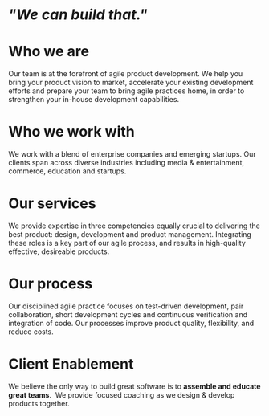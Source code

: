 # _"We can build that."_

# Who we are
Our team is at the forefront of agile product development.  We help you bring your product vision to market, accelerate your existing development efforts and prepare your team to bring agile practices home, in order to strengthen your in-house development capabilities.

# Who we work with
We work with a blend of enterprise companies and emerging startups. Our clients span across diverse industries including media & entertainment, commerce, education and startups.

# Our services
We provide expertise in three competencies equally crucial to delivering the best product: design, development and product management. Integrating these roles is a key part of our agile process, and results in high-quality effective, desireable products. 

# Our process
Our disciplined agile practice focuses on test-driven development, pair collaboration, short development cycles and continuous verification and integration of code. Our processes improve product quality, flexibility, and reduce costs. 

# Client Enablement
We believe the only way to build great software is to **assemble and educate great teams**.  We provide focused coaching as we design & develop products together. 